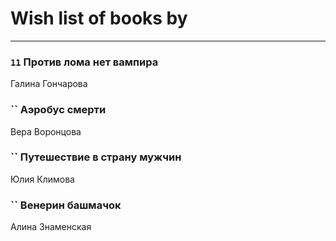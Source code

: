 # Wish list of books by [](https://ok.ru/profile/536771522733)
---

### `11` Против лома нет вампира
Галина Гончарова

### `` Аэробус смерти
Вера Воронцова

### `` Путешествие в страну мужчин
Юлия Климова

### `` Венерин башмачок
Алина Знаменская

